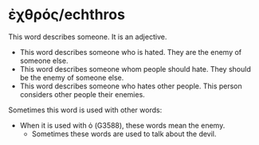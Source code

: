 # ἐχθρός/echthros
This word describes someone. It is an adjective.
* This word describes someone who is hated. They are the enemy of someone else.
* This word describes someone whom people should hate. They should be the enemy of someone else.
* This word describes someone who hates other people. This person considers other people their enemies.

Sometimes this word is used with other words:

* When it is used with ὁ (G3588), these words mean the enemy.
    * Sometimes these words are used to talk about the devil.
